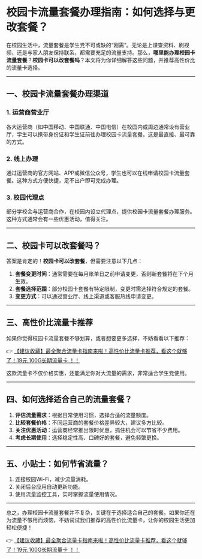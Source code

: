 # 校园卡流量套餐办理指南：如何选择与更改套餐？

在校园生活中，流量套餐是学生党不可或缺的“刚需”。无论是上课查资料、刷视频，还是与家人朋友保持联系，都需要充足的流量支持。那么，**哪里能办理校园卡流量套餐**？**校园卡可以改套餐吗**？本文将为你详细解答这些问题，并推荐高性价比的流量卡选择。

---

## 一、校园卡流量套餐办理渠道

### 1. 运营商营业厅
各大运营商（如中国移动、中国联通、中国电信）在校园内或周边通常设有营业厅，学生可以携带身份证和学生证前往办理校园卡流量套餐。这是最直接、最可靠的方式。

### 2. 线上办理
通过运营商的官方网站、APP或微信公众号，学生也可以在线申请校园卡流量套餐。这种方式方便快捷，足不出户即可完成办理。

### 3. 校园代理点
部分学校会与运营商合作，在校园内设立代理点，提供校园卡流量套餐办理服务。这种方式通常会有一些优惠活动，值得关注。

---

## 二、校园卡可以改套餐吗？

答案是肯定的！**校园卡可以改套餐**，但需要注意以下几点：

1. **套餐变更时间**：通常需要在每月账单日之前申请变更，否则新套餐将在下个月生效。
2. **套餐选择范围**：部分校园卡套餐有特定限制，变更时需选择符合规定的套餐。
3. **变更方式**：可以通过营业厅、线上渠道或客服热线申请变更。

---

## 三、高性价比流量卡推荐

如果你觉得校园卡流量套餐不够划算，或者想要更多选择，不妨看看以下推荐：

👉 [【建议收藏】最全聚合流量卡指南来啦！高性价比流量卡推荐，看这个就够了！19元 100G长期流量卡 ！！](https://bit.ly/Liuliangka)

这款流量卡不仅价格实惠，还能满足你对大流量的需求，非常适合学生党使用。

---

## 四、如何选择适合自己的流量套餐？

1. **评估流量需求**：根据日常使用习惯，选择合适的流量额度。
2. **比较套餐价格**：不同运营商的套餐价格差异较大，建议多方比较。
3. **关注优惠活动**：运营商经常推出限时优惠，抓住机会可以节省不少费用。
4. **考虑长期使用**：选择稳定性高、口碑好的套餐，避免频繁更换。

---

## 五、小贴士：如何节省流量？

1. 连接校园Wi-Fi，减少流量消耗。
2. 关闭后台应用自动更新功能。
3. 使用流量监控工具，实时掌握流量使用情况。

---

总之，办理校园卡流量套餐并不复杂，关键在于选择适合自己的套餐。如果你还在为流量不够用而烦恼，不妨试试我们推荐的高性价比流量卡，让你的校园生活更加轻松便捷！

👉 [【建议收藏】最全聚合流量卡指南来啦！高性价比流量卡推荐，看这个就够了！19元 100G长期流量卡 ！！](https://bit.ly/Liuliangka)